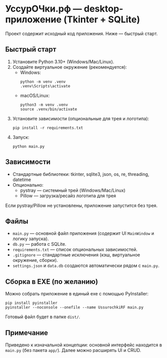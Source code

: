 # УссурОЧки.рф — desktop-приложение (Tkinter + SQLite)

Проект содержит исходный код приложения. Ниже — быстрый старт.

## Быстрый старт

1. Установите Python 3.10+ (Windows/Mac/Linux).
2. Создайте виртуальное окружение (рекомендуется):
   - Windows:
     ```
     python -m venv .venv
     .venv\Scripts\activate
     ```
   - macOS/Linux:
     ```
     python3 -m venv .venv
     source .venv/bin/activate
     ```
3. Установите зависимости (опциональные для трея и логотипа):
   ```
   pip install -r requirements.txt
   ```
4. Запуск:
   ```
   python main.py
   ```

## Зависимости

- Стандартные библиотеки: tkinter, sqlite3, json, os, re, threading, datetime
- Опционально:
  - pystray — системный трей (Windows/Mac/Linux)
  - Pillow — загрузка/ресайз логотипа для трея

Если pystray/Pillow не установлены, приложение запустится без трея.

## Файлы

- `main.py` — основной файл приложения (содержит UI `MainWindow` и логику запуска).
- `db.py` — работа с SQLite.
- `requirements.txt` — список опциональных зависимостей.
- `.gitignore` — стандартные исключения (кэш, виртуальное окружение, сборки).
- `settings.json` и `data.db` создаются автоматически рядом с `main.py`.

## Сборка в EXE (по желанию)

Можно собрать приложение в единый exe с помощью PyInstaller:
```
pip install pyinstaller
pyinstaller --noconsole --onefile --name UssurochkiRF main.py
```
Готовый файл будет в папке `dist/`.

## Примечание

Приведено к изначальной концепции: основной интерфейс находится в `main.py` (без пакета `app/`). Далее можно расширять UI и CRUD.